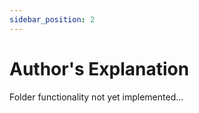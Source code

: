 ```yaml
---
sidebar_position: 2
---
```


# Author's Explanation

Folder functionality not yet implemented...


 
